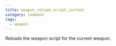 ```yaml
---
title: weapon_reload_script_current
category: command
tags:
  - weapon
---
```


Reloads the weapon script for the current weapon.
